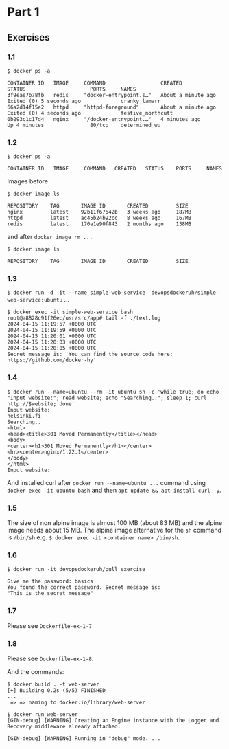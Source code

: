 # Part 1

## Exercises

### 1.1
`$ docker ps -a`
```
CONTAINER ID   IMAGE     COMMAND                  CREATED              STATUS                     PORTS     NAMES
3f9eae7b78fb   redis     "docker-entrypoint.s…"   About a minute ago   Exited (0) 5 seconds ago             cranky_lamarr
66a2d14f15e2   httpd     "httpd-foreground"       About a minute ago   Exited (0) 4 seconds ago             festive_northcutt
0b293c1c17d4   nginx     "/docker-entrypoint.…"   4 minutes ago        Up 4 minutes               80/tcp    determined_wu
```

### 1.2
`$ docker ps -a`
```
CONTAINER ID   IMAGE     COMMAND   CREATED   STATUS    PORTS     NAMES
```

Images before

`$ docker image ls`
```
REPOSITORY    TAG       IMAGE ID       CREATED         SIZE
nginx         latest    92b11f67642b   3 weeks ago     187MB
httpd         latest    ac45b24b92cc   8 weeks ago     167MB
redis         latest    170a1e90f843   2 months ago    138MB
```

and after `docker image rm ...`

`$ docker image ls`
```
REPOSITORY    TAG       IMAGE ID       CREATED         SIZE
```

### 1.3

`$ docker run -d -it --name simple-web-service  devopsdockeruh/simple-web-service:ubuntu`
...
```
$ docker exec -it simple-web-service bash
root@a8828c91f26e:/usr/src/app# tail -f ./text.log
2024-04-15 11:19:57 +0000 UTC
2024-04-15 11:19:59 +0000 UTC
2024-04-15 11:20:01 +0000 UTC
2024-04-15 11:20:03 +0000 UTC
2024-04-15 11:20:05 +0000 UTC
Secret message is: 'You can find the source code here: https://github.com/docker-hy'
```

### 1.4

```
$ docker run --name=ubuntu --rm -it ubuntu sh -c 'while true; do echo "Input website:"; read website; echo "Searching.."; sleep 1; curl http://$website; done'
Input website:
helsinki.fi
Searching..
<html>
<head><title>301 Moved Permanently</title></head>
<body>
<center><h1>301 Moved Permanently</h1></center>
<hr><center>nginx/1.22.1</center>
</body>
</html>
Input website:
```

And installed curl after `docker run --name=ubuntu ...` command using `docker exec -it ubuntu bash` and then `apt update && apt install curl -y`.

### 1.5

The size of non alpine image is almost 100 MB (about 83 MB) and the alpine image needs about 15 MB. The alpine image alternative for the `sh` command is `/bin/sh` e.g. `$ docker exec -it <container name> /bin/sh`.

### 1.6

```
$ docker run -it devopsdockeruh/pull_exercise
```

```
Give me the password: basics
You found the correct password. Secret message is:
"This is the secret message"
```

### 1.7

Please see `Dockerfile-ex-1-7`

### 1.8

Please see `Dockerfile-ex-1-8`.

And the commands:
```
$ docker build . -t web-server
[+] Building 0.2s (5/5) FINISHED
...
 => => naming to docker.io/library/web-server

$ docker run web-server
[GIN-debug] [WARNING] Creating an Engine instance with the Logger and Recovery middleware already attached.

[GIN-debug] [WARNING] Running in "debug" mode. ...
```
